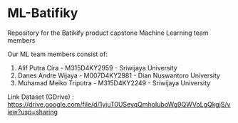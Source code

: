 # ML-Batifiky

Repository for the Batikify product capstone Machine Learning team members

Our ML team members consist of:
1. Alif Putra Cira - M315D4KY2959 - Sriwijaya University
2. Danes Andre Wijaya - M007D4KY2981 - Dian Nuswantoro University
3. Muhamad Meiko Triputra - M315D4KY2249 - Sriwijaya University

Link Dataset (GDrive) : https://drive.google.com/file/d/1yjuT0USeyqQmhoIuboWg9QWVoLgQkgjS/view?usp=sharing
